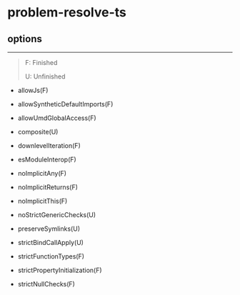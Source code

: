 # problem-resolve-ts

## options
***

> F: Finished
>
> U: Unfinished

+ allowJs(F)

+ allowSyntheticDefaultImports(F)

+ allowUmdGlobalAccess(F)

+ composite(U)

+ downlevelIteration(F)

+ esModuleInterop(F)

+ noImplicitAny(F)

+ noImplicitReturns(F)

+ noImplicitThis(F)

+ noStrictGenericChecks(U)

+ preserveSymlinks(U)

+ strictBindCallApply(U)

+ strictFunctionTypes(F)

+ strictPropertyInitialization(F)

+ strictNullChecks(F)
